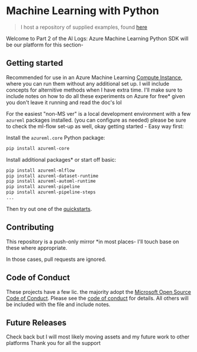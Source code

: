 # Machine Learning with Python

> I host a repository of supplied examples, found [here](https://github.com/kstuart1992/MLPy-Notebook_MSVersion/contrib/fairness/upload-fairness-dashboard.ipynb)

Welcome to Part 2 of the AI Logs:
Azure Machine Learning Python SDK will be our platform for this section-

## Getting started

Recommended for use in an Azure Machine Learning [Compute Instance](https://docs.microsoft.com/azure/machine-learning/concept-compute-instance), where you can run them without any additional set up. I will include concepts for alternitive methods when I have extra time. I'll make sure to include notes on how to do all these experiments on Azure for free* given you don't leave it running and read the doc's lol

For the easiest "non-MS ver" is a local development environment with a few `azureml` packages installed. (you can configure as needed) please be sure to check the ml-flow set-up as well, okay getting started - Easy way first:

Install the `azureml.core` Python package:

```sh
pip install azureml-core
```

Install additional packages* or start off basic:

```sh
pip install azureml-mlflow
pip install azureml-dataset-runtime
pip install azureml-automl-runtime
pip install azureml-pipeline
pip install azureml-pipeline-steps
...
```

Then try out one of the [quickstarts](tutorials/compute-instance-quickstarts).

## Contributing

This repository is a push-only mirror *in most places- I'll touch base on these where appropriate. 

In those cases, pull requests are ignored.

## Code of Conduct

These projects have a few lic. the majority adopt the [Microsoft Open Source Code of Conduct](https://opensource.microsoft.com/codeofconduct/). 
Please see the [code of conduct](CODE_OF_CONDUCT.md) for details. All others will be included with the file and include notes.

## Future Releases

Check back but I will most likely moving assets and my future work to other platforms
Thank you for all the support 

